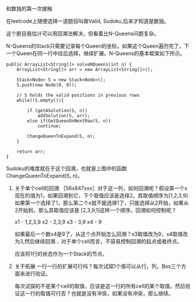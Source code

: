 和数独的第一次接触

在leetcode上随便选择一道题目叫做Valid, Sudoku,后来才知道是数独。

这个题目我估计可以用回溯法解决，但看着比N-Queens问题复杂。

N-Queens的Stack只需要记录每个Queen的坐标，如果这个Queen遍历完了，下一个Queen在同一行中往后选择，继续扩展。N-Queens的基本框架如下所示。

```
public ArrayList<String[]> solveNQueens(int n) {
    ArrayList<String[]> arr = new ArrayList<String[]>();

    Stack<Node> S = new Stack<Node>();
    S.push(new Node(0, 0));

    // S holds the valid positions in previous rows
    while(!S.empty()){

        if (getASolution(S, n))
            addSolution(S, arr);
        else if(GetQueenOnNextRow(S, n))
            continue;

        ChangeQueenToExpand(S, n);
    }

    return arr;
}

```

Sudoku的难度就在于这个回溯，也就是上图中的函数ChangeQueenToExpand(S, n)。
1. 关于单个cell的回溯
  ［56x847xxx］对于这一列，如何回溯呢？假设第一个x现在的值为1，如果回溯到它，下个取值应该是选择2。其取值顺序为[1,2,3,9]
   如果第一个选择了1，那么第二个x就不能选择1了，只能选择从2开始，如果从2开始到，那么其取值应该是
   [2,3,9,1]这样一个顺序。回溯如何控制呢？
   
   x1 - 1,2,3,9
   x2 - 2,3,9
   x3 - 3,9
   x4 - 9
   
   如果最后一个数x4是9了，从这个点开始怎么回溯？x3取值改为9，x4取值改为3,然后继续回溯...
   对于单个cell而言，不容易控制回溯的起点或者终点。
   
   应该将1行的状态作为一个Stack的节点。
   

2. 关于拓展
   一行一行的扩展可行吗？每次试探1个值可以从行，列，Box三个方面来进行验证。
    
   每次试探的不是某个cell的取值，应该是这一行的所有cell的某个取值。然后验证这一行的取值可行否？也就是没有冲突，如果没有冲突，那么继续。



